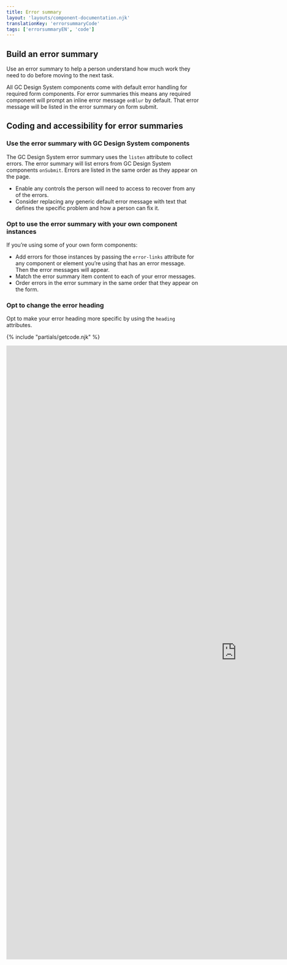```yaml
---
title: Error summary
layout: 'layouts/component-documentation.njk'
translationKey: 'errorsummaryCode'
tags: ['errorsummaryEN', 'code']
---
```


## Build an error summary

Use an error summary to help a person understand how much work they need to do before moving to the next task.

All GC Design System components come with default error handling for required form components. For error summaries this means any required component will prompt an inline error message `onBlur` by default. That error message will be listed in the error summary on form submit.

## Coding and accessibility for error summaries

### Use the error summary with GC Design System components

The GC Design System error summary uses the `listen` attribute to collect errors. The error summary will list errors from GC Design System components `onSubmit`. Errors are listed in the same order as they appear on the page.

- Enable any controls the person will need to access to recover from any of the errors.
- Consider replacing any generic default <gcds-link href="{{ links.errorMessage }}">error message</gcds-link> with text that defines the specific problem and how a person can fix it.

### Opt to use the error summary with your own component instances

If you’re using some of your own form components:

- Add errors for those instances by passing the `error-links` attribute for any component or element you’re using that has an error message. Then the error messages will appear.
- Match the error summary item content to each of your error messages.
- Order errors in the error summary in the same order that they appear on the form.

### Opt to change the error heading

Opt to make your error heading more specific by using the `heading` attributes.

{% include "partials/getcode.njk" %}

<iframe
  title="Overview of gcds-error-summary properties and events."
  src="https://cds-snc.github.io/gcds-components/iframe.html?viewMode=docs&demo=true&singleStory=true&id=components-error-summary--events-properties&lang=en"
  width="1200"
  height="1600"
  style="display: block; margin: 0 auto;"
  frameBorder="0"
  allow="clipboard-write"
></iframe>
